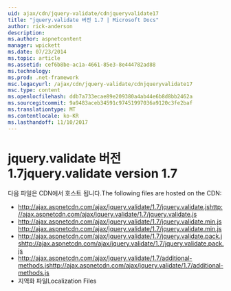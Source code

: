 ```yaml
---
uid: ajax/cdn/jquery-validate/cdnjqueryvalidate17
title: "jquery.validate 버전 1.7 | Microsoft Docs"
author: rick-anderson
description: 
ms.author: aspnetcontent
manager: wpickett
ms.date: 07/23/2014
ms.topic: article
ms.assetid: cef6b8be-ac1a-4661-85e3-8e444782ad88
ms.technology: 
ms.prod: .net-framework
msc.legacyurl: /ajax/cdn/jquery-validate/cdnjqueryvalidate17
msc.type: content
ms.openlocfilehash: ddb7a733ecae89e209380a4ab44e6b8d8bb2462a
ms.sourcegitcommit: 9a9483aceb34591c97451997036a9120c3fe2baf
ms.translationtype: MT
ms.contentlocale: ko-KR
ms.lasthandoff: 11/10/2017
---
```

<a name="jqueryvalidate-version-17"></a><span data-ttu-id="21381-102">jquery.validate 버전 1.7</span><span class="sxs-lookup"><span data-stu-id="21381-102">jquery.validate version 1.7</span></span>
====================
<span data-ttu-id="21381-103">다음 파일은 CDN에서 호스트 됩니다.</span><span class="sxs-lookup"><span data-stu-id="21381-103">The following files are hosted on the CDN:</span></span>

- <span data-ttu-id="21381-104">http://ajax.aspnetcdn.com/ajax/jquery.validate/1.7/jquery.validate.js</span><span class="sxs-lookup"><span data-stu-id="21381-104">http://ajax.aspnetcdn.com/ajax/jquery.validate/1.7/jquery.validate.js</span></span>
- <span data-ttu-id="21381-105">http://ajax.aspnetcdn.com/ajax/jquery.validate/1.7/jquery.validate.min.js</span><span class="sxs-lookup"><span data-stu-id="21381-105">http://ajax.aspnetcdn.com/ajax/jquery.validate/1.7/jquery.validate.min.js</span></span>
- <span data-ttu-id="21381-106">http://ajax.aspnetcdn.com/ajax/jquery.validate/1.7/jquery.validate.pack.js</span><span class="sxs-lookup"><span data-stu-id="21381-106">http://ajax.aspnetcdn.com/ajax/jquery.validate/1.7/jquery.validate.pack.js</span></span>
- <span data-ttu-id="21381-107">http://ajax.aspnetcdn.com/ajax/jquery.validate/1.7/additional-methods.js</span><span class="sxs-lookup"><span data-stu-id="21381-107">http://ajax.aspnetcdn.com/ajax/jquery.validate/1.7/additional-methods.js</span></span>
- <span data-ttu-id="21381-108">지역화 파일</span><span class="sxs-lookup"><span data-stu-id="21381-108">Localization Files</span></span>
